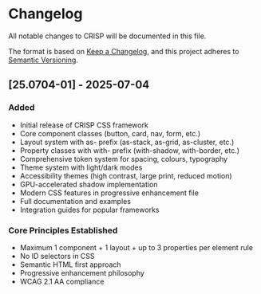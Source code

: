 # Changelog

All notable changes to CRISP will be documented in this file.

The format is based on [Keep a Changelog](https://keepachangelog.com/en/1.0.0/),
and this project adheres to [Semantic Versioning](https://semver.org/spec/v2.0.0.html).

## [25.0704-01] - 2025-07-04

### Added
- Initial release of CRISP CSS framework
- Core component classes (button, card, nav, form, etc.)
- Layout system with as- prefix (as-stack, as-grid, as-cluster, etc.)
- Property classes with with- prefix (with-shadow, with-border, etc.)
- Comprehensive token system for spacing, colours, typography
- Theme system with light/dark modes
- Accessibility themes (high contrast, large print, reduced motion)
- GPU-accelerated shadow implementation
- Modern CSS features in progressive enhancement file
- Full documentation and examples
- Integration guides for popular frameworks

### Core Principles Established
- Maximum 1 component + 1 layout + up to 3 properties per element rule
- No ID selectors in CSS
- Semantic HTML first approach
- Progressive enhancement philosophy
- WCAG 2.1 AA compliance